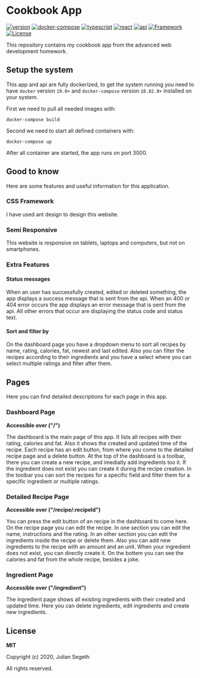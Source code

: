 # Cookbook App

[![version](https://img.shields.io/badge/version-1.0.0-green?style=flat-square)](.)
[![docker-compose](https://img.shields.io/badge/docker--compose-3.6-orange?style=flat-square)](https://docs.docker.com/compose/)
[![typescript](https://img.shields.io/badge/typescript-3.9.2-orange?style=flat-square)](https://www.typescriptlang.org/)
[![react](https://img.shields.io/badge/react-16.13.1-orange?style=flat-square)](https://reactjs.org/)
[![api](https://img.shields.io/badge/api-cookbook-blue?style=flat-square)](https://code.fbi.h-da.de/istjusege/fwe-ss20-755304-ha1)
[![Framework](https://img.shields.io/badge/framework-ant_design-blue.svg?style=flat-square)](https://ant.design/)
[![License](https://img.shields.io/badge/License-MIT-brown.svg?style=flat-square)](LICENSE)

This repository contains my cookbook app from the advanced web development homework.

## Setup the system

This app and api are fully dockerized, to get the system running you need to have `docker` version `19.0+` and `docker-compose` version `18.02.0+` installed on your system.

First we need to pull all needed images with:

```
docker-compose build
```

Second we need to start all defined containers with:

```
docker-compose up
```

After all container are started, the app runs on port 3000.

## Good to know

Here are some features and useful information for this application.

### CSS Framework

I have used ant design to design this website.

### Semi Responsive

This website is responsive on tablets, laptops and computers, but not on smartphones.

### Extra Features

#### Status messages

When an user has successfully created, edited or deleted something, the app displays a success message that is sent from the api. When an 400 or 404 error occurs the app displays an error message that is sent from the api. All other errors that occur are displaying the status code and status text.

#### Sort and filter by

On the dashboard page you have a dropdown menu to sort all recipes by name, rating, calories, fat, newest and last edited. Also you can filter the recipes according to their ingredients and you have a select where you can select multiple ratings and filter after them.

## Pages

Here you can find detailed descriptions for each page in this app.

### Dashboard Page

**Accessible over ("/")**

The dashboard is the main page of this app. It lists all recipes with their rating, calories and fat. Also it shows the created and updated time of the recipe. Each recipe has an edit button, from where you come to the detailed recipe page and a delete button. At the top of the dashboard is a toolbar, there you can create a new recipe, and imediatly add ingredients too it. If the ingredient does not exist you can create it during the recipe creation. In the toolbar you can sort the recipes for a specific field and filter them for a specific ingredient or multiple ratings.

### Detailed Recipe Page

**Accessible over ("/recipe/:recipeId")**

You can press the edit button of an recipe in the dashboard to come here. On the recipe page you can edit the recipe. In one section you can edit the name, instructions and the rating. In an other section you can edit the ingredients inside the recipe or delete them. Also you can add new ingredients to the recipe with an amount and an unit. When your ingredient does not exist, you can directly create it.
On the bottem you can see the calories and fat from the whole recipe, besides a joke.

### Ingredient Page

**Accessible over ("/ingredient")**

The ingredient page shows all existing ingredients with their created and updated time. Here you can delete ingredients, edit ingredients and create new ingredients.

## License

**MIT**

Copyright (c) 2020, Julian Segeth

All rights reserved.
